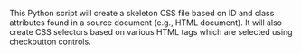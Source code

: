 This Python script will create a skeleton CSS file based on ID and class attributes found in a source
document (e.g., HTML document).  It will also create CSS selectors based on various HTML tags which are
selected using checkbutton controls.
